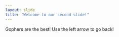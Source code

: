 ```yaml
---
layout: slide
title: "Welcome to our second slide!"
---
```

Gophers are the best!
Use the left arrow to go back!
